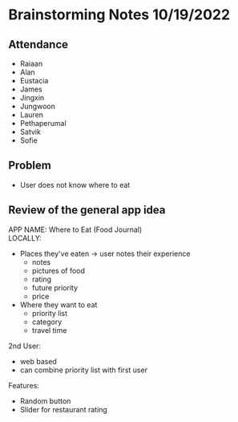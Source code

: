 # Brainstorming Notes 10/19/2022
## Attendance
- Raiaan
- Alan
- Eustacia
- James
- Jingxin
- Jungwoon
- Lauren
- Pethaperumal
- Satvik
- Sofie


## Problem
- User does not know where to eat

## Review of the general app idea
APP NAME: Where to Eat (Food Journal)\
LOCALLY:
- Places they've eaten -> user notes their experience
    - notes
    - pictures of food
    - rating
    - future priority
    - price
- Where they want to eat
    - priority list
    - category
    - travel time
    
2nd User:
- web based
- can combine priority list with first user

Features:
- Random button
- Slider for restaurant rating
